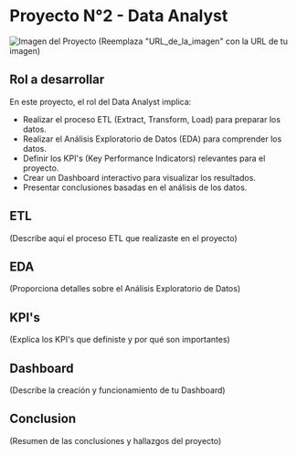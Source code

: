 # Proyecto N°2 - Data Analyst

![Imagen del Proyecto](URL_de_la_imagen) 
(Reemplaza "URL_de_la_imagen" con la URL de tu imagen)

## Rol a desarrollar

En este proyecto, el rol del Data Analyst implica:

- Realizar el proceso ETL (Extract, Transform, Load) para preparar los datos.
- Realizar el Análisis Exploratorio de Datos (EDA) para comprender los datos.
- Definir los KPI's (Key Performance Indicators) relevantes para el proyecto.
- Crear un Dashboard interactivo para visualizar los resultados.
- Presentar conclusiones basadas en el análisis de los datos.

## ETL

(Describe aquí el proceso ETL que realizaste en el proyecto)

## EDA

(Proporciona detalles sobre el Análisis Exploratorio de Datos)

## KPI's

(Explica los KPI's que definiste y por qué son importantes)

## Dashboard

(Describe la creación y funcionamiento de tu Dashboard)

## Conclusion

(Resumen de las conclusiones y hallazgos del proyecto)

